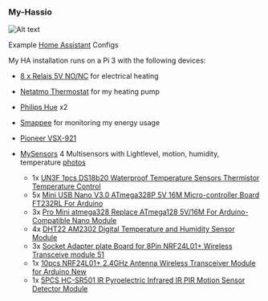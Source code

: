 ### My-Hassio

![Alt text](https://github.com/gieljnssns/My-Hassio-config/blob/master/screenshots/11-11-2017/animated.gif?raw=true "Optional Title")

Example [Home Assistant](https://home-assistant.io) Configs

My HA installation runs on a Pi 3 with the following devices:

* [8 x Relais 5V NO/NC](https://www.sossolutions.nl/8-x-relais-5volt-no-nc) for electrical heating
* [Netatmo Thermostat](https://www.netatmo.com/en-GB/product/thermostat) for my heating pump
* [Philips Hue](http://www2.meethue.com/nl-be/productdetail/philips-hue-white-and-color-ambiance-starter-kit-gu10) x2
* [Smappee](http://www.smappee.com/be_nl/energiemonitor) for monitoring my energy usage
* [Pioneer VSX-921](http://www.pioneerelectronics.com/PUSA/Home/AV-Receivers/Pioneer+Receivers/VSX-921-K)
* [MySensors](https://www.mysensors.org)
  4 Multisensors with Lightlevel, motion, humidity, temperature [photos](https://github.com/gieljnssns/My-Hassio-config/tree/master/Foto's%20Multisensor)

  * 1x [UN3F 1pcs DS18b20 Waterproof Temperature Sensors Thermistor Temperature Control](http://www.ebay.com/itm/350930753839)
  * 5x [Mini USB Nano V3.0 ATmega328P 5V 16M Micro-controller Board FT232RL For Arduino](http://www.ebay.com/itm/130977189883)
  * 3x [Pro Mini atmega328 Replace ATmega128 5V/16M For Arduino-Compatible Nano Module](http://www.ebay.com/itm/131000843270)
  * 4x [DHT22 AM2302 Digital Temperature and Humidity Sensor Module](http://www.ebay.com/itm/370853072056)
  * 3x [Socket Adapter plate Board for 8Pin NRF24L01+ Wireless Transceive​ module 51](http://www.ebay.com/itm/200960749614)
  * 1x [10pcs NRF24L01+ 2.4GHz Antenna Wireless Transceiver Module for Arduino New](http://www.ebay.com/itm/400594940658)
  * 1x [5PCS HC-SR501 IR Pyroelectric Infrared IR PIR Motion Sensor Detector Module](http://www.ebay.com/itm/201414880948)


